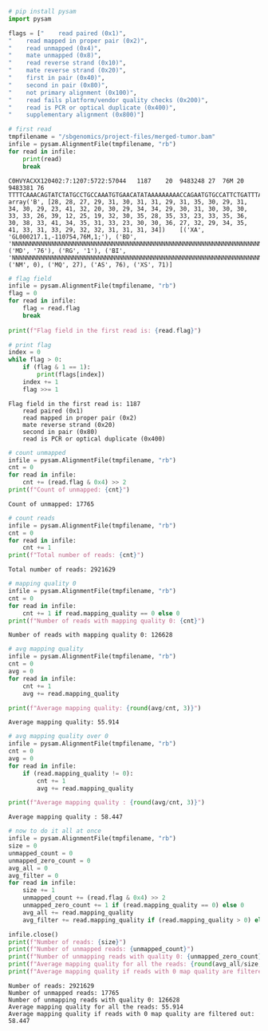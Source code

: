 ```python
# pip install pysam
import pysam
```


```python
flags = ["    read paired (0x1)",
"    read mapped in proper pair (0x2)",
"    read unmapped (0x4)",
"    mate unmapped (0x8)",
"    read reverse strand (0x10)",
"    mate reverse strand (0x20)",
"    first in pair (0x40)",
"    second in pair (0x80)",
"    not primary alignment (0x100)",
"    read fails platform/vendor quality checks (0x200)",
"    read is PCR or optical duplicate (0x400)",
"    supplementary alignment (0x800)"]
```


```python
# first read
tmpfilename = "/sbgenomics/project-files/merged-tumor.bam"
infile = pysam.AlignmentFile(tmpfilename, "rb")
for read in infile:
    print(read)
    break
```

    C0HVYACXX120402:7:1207:5722:57044	1187	20	9483248	27	76M	20	9483381	76	TTTTCAAACAGTATCTATGCCTGCCAAATGTGAACATATAAAAAAAAACCAGAATGTGCCATTCTGATTTAAACTG	array('B', [28, 28, 27, 29, 31, 30, 31, 31, 29, 31, 35, 30, 29, 31, 34, 30, 29, 23, 41, 32, 20, 30, 29, 34, 34, 29, 30, 31, 30, 30, 30, 33, 33, 26, 39, 12, 25, 19, 32, 30, 35, 28, 35, 33, 23, 33, 35, 36, 30, 38, 33, 41, 34, 35, 31, 33, 23, 30, 30, 36, 27, 32, 29, 34, 35, 41, 33, 31, 33, 29, 32, 32, 31, 31, 31, 34])	[('XA', 'GL000217.1,-110754,76M,1;'), ('BD', 'NNNNNNNNNNNNNNNNNNNNNNNNNNNNNNNNNNNNNNNNNNNNNNNNNNNNNNNNNNNNNNNNNNNNNNNNNNNN'), ('MD', '76'), ('RG', '1'), ('BI', 'NNNNNNNNNNNNNNNNNNNNNNNNNNNNNNNNNNNNNNNNNNNNNNNNNNNNNNNNNNNNNNNNNNNNNNNNNNNN'), ('NM', 0), ('MQ', 27), ('AS', 76), ('XS', 71)]



```python
# flag field 
infile = pysam.AlignmentFile(tmpfilename, "rb")
flag = 0
for read in infile:
    flag = read.flag
    break
    
print(f"Flag field in the first read is: {read.flag}")

# print flag
index = 0
while flag > 0:
    if (flag & 1 == 1):
        print(flags[index])
    index += 1
    flag >>= 1
```

    Flag field in the first read is: 1187
        read paired (0x1)
        read mapped in proper pair (0x2)
        mate reverse strand (0x20)
        second in pair (0x80)
        read is PCR or optical duplicate (0x400)



```python
# count unmapped
infile = pysam.AlignmentFile(tmpfilename, "rb")
cnt = 0
for read in infile:
    cnt += (read.flag & 0x4) >> 2
print(f"Count of unmapped: {cnt}")
```

    Count of unmapped: 17765



```python
# count reads
infile = pysam.AlignmentFile(tmpfilename, "rb")
cnt = 0
for read in infile:
    cnt += 1
print(f"Total number of reads: {cnt}")
```

    Total number of reads: 2921629



```python
# mapping quality 0
infile = pysam.AlignmentFile(tmpfilename, "rb")
cnt = 0
for read in infile:
    cnt += 1 if read.mapping_quality == 0 else 0 
print(f"Number of reads with mapping quality 0: {cnt}")
```

    Number of reads with mapping quality 0: 126628



```python
# avg mapping quality
infile = pysam.AlignmentFile(tmpfilename, "rb")
cnt = 0
avg = 0
for read in infile:
    cnt += 1
    avg += read.mapping_quality

print(f"Average mapping quality: {round(avg/cnt, 3)}")
```

    Average mapping quality: 55.914



```python
# avg mapping quality over 0
infile = pysam.AlignmentFile(tmpfilename, "rb")
cnt = 0
avg = 0
for read in infile:
    if (read.mapping_quality != 0):
        cnt += 1
        avg += read.mapping_quality

print(f"Average mapping quality : {round(avg/cnt, 3)}")
```

    Average mapping quality : 58.447



```python
# now to do it all at once 
infile = pysam.AlignmentFile(tmpfilename, "rb")
size = 0
unmapped_count = 0
unmapped_zero_count = 0
avg_all = 0
avg_filter = 0
for read in infile:
    size += 1
    unmapped_count += (read.flag & 0x4) >> 2
    unmapped_zero_count += 1 if (read.mapping_quality == 0) else 0
    avg_all += read.mapping_quality 
    avg_filter += read.mapping_quality if (read.mapping_quality > 0) else 0

infile.close()
print(f"Number of reads: {size}")
print(f"Number of unmapped reads: {unmapped_count}")
print(f"Number of unmapping reads with quality 0: {unmapped_zero_count}")
print(f"Average mapping quality for all the reads: {round(avg_all/size, 3)}")
print(f"Average mapping quality if reads with 0 map quality are filtered out: {round(avg_filter/(size - unmapped_zero_count), 3)}")
```

    Number of reads: 2921629
    Number of unmapped reads: 17765
    Number of unmapping reads with quality 0: 126628
    Average mapping quality for all the reads: 55.914
    Average mapping quality if reads with 0 map quality are filtered out: 58.447

